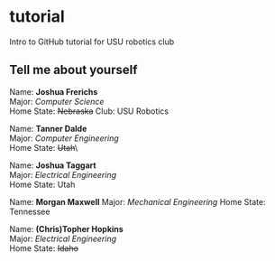# tutorial
Intro to GitHub tutorial for USU robotics club

## Tell me about yourself ##


Name: **Joshua Frerichs**\
Major: *Computer Science*\
Home State: ~~Nebraska~~
Club: USU Robotics

Name: **Tanner Dalde**\
Major: *Computer Engineering*\
Home State: ~~Utah~~\


Name: **Joshua Taggart**\
Major: *Electrical Engineering*\
Home State: Utah


Name: **Morgan Maxwell**
Major: *Mechanical Engineering*
Home State: Tennessee 


Name: **(Chris)Topher Hopkins**\
Major: *Electrical Engineering*\
Home State: ~~Idaho~~
